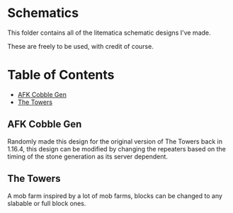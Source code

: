 # Schematics
This folder contains all of the litematica schematic designs I've made.

These are freely to be used, with credit of course.

# Table of Contents
 - <a href="#afk-cobblef-gen">AFK Cobble Gen</a>
 - <a href="#the-towers">The Towers</a>

## AFK Cobble Gen
Randomly made this design for the original version of The Towers back in 1.16.4, this design can be modified by changing the repeaters based on the timing of the stone generation as its server dependent.

## The Towers
A mob farm inspired by a lot of mob farms, blocks can be changed to any slabable or full block ones.
